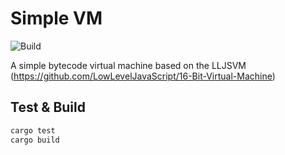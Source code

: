 # Simple VM
![Build](https://github.com/renjithgr/simple-vm/workflows/Build/badge.svg)

A simple bytecode virtual machine based on the LLJSVM (https://github.com/LowLevelJavaScript/16-Bit-Virtual-Machine)

## Test & Build

```sh
cargo test
cargo build
```

